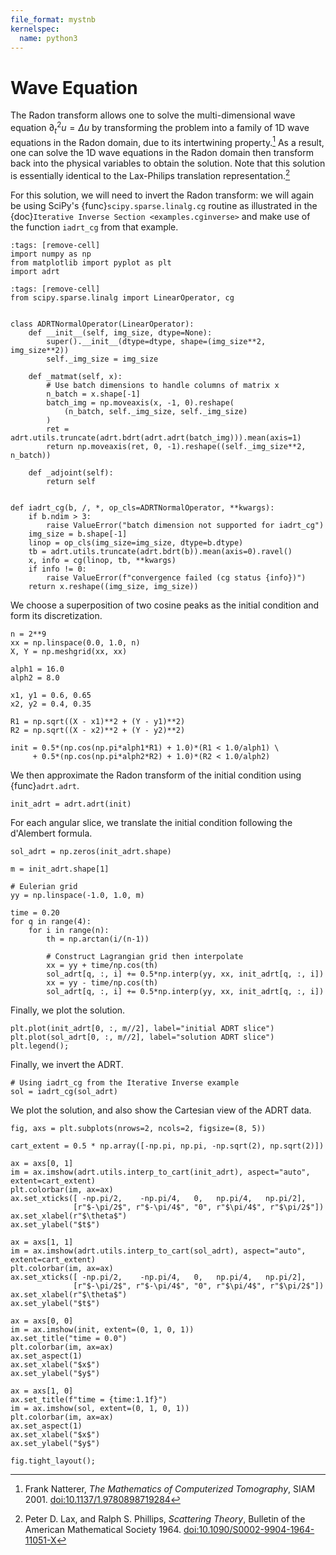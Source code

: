 ```yaml
---
file_format: mystnb
kernelspec:
  name: python3
---
```


# Wave Equation

The Radon transform allows one to solve the multi-dimensional wave equation
$\partial_t^2 u = \Delta u$ by transforming the problem into a family of
1D wave equations in the Radon domain, due to its intertwining property.[^natterer01]
As a result, one can solve the 1D wave equations in the Radon
domain then transform back into the physical variables to obtain the solution.
Note that this solution is essentially identical to the Lax-Philips translation
representation.[^lax67]

For this solution, we will need to invert the Radon transform: we will again be
using SciPy's {func}`scipy.sparse.linalg.cg` routine as illustrated in the
{doc}`Iterative Inverse Section <examples.cginverse>` and make use of the function
`iadrt_cg` from that example.

```{code-cell} ipython3
:tags: [remove-cell]
import numpy as np
from matplotlib import pyplot as plt
import adrt
```

```{code-cell} ipython3
:tags: [remove-cell]
from scipy.sparse.linalg import LinearOperator, cg


class ADRTNormalOperator(LinearOperator):
    def __init__(self, img_size, dtype=None):
        super().__init__(dtype=dtype, shape=(img_size**2, img_size**2))
        self._img_size = img_size

    def _matmat(self, x):
        # Use batch dimensions to handle columns of matrix x
        n_batch = x.shape[-1]
        batch_img = np.moveaxis(x, -1, 0).reshape(
            (n_batch, self._img_size, self._img_size)
        )
        ret = adrt.utils.truncate(adrt.bdrt(adrt.adrt(batch_img))).mean(axis=1)
        return np.moveaxis(ret, 0, -1).reshape((self._img_size**2, n_batch))

    def _adjoint(self):
        return self


def iadrt_cg(b, /, *, op_cls=ADRTNormalOperator, **kwargs):
    if b.ndim > 3:
        raise ValueError("batch dimension not supported for iadrt_cg")
    img_size = b.shape[-1]
    linop = op_cls(img_size=img_size, dtype=b.dtype)
    tb = adrt.utils.truncate(adrt.bdrt(b)).mean(axis=0).ravel()
    x, info = cg(linop, tb, **kwargs)
    if info != 0:
        raise ValueError(f"convergence failed (cg status {info})")
    return x.reshape((img_size, img_size))
```

We choose a superposition of two cosine peaks as the initial condition and form
its discretization.

```{code-cell} ipython3
n = 2**9
xx = np.linspace(0.0, 1.0, n)
X, Y = np.meshgrid(xx, xx)

alph1 = 16.0
alph2 = 8.0

x1, y1 = 0.6, 0.65
x2, y2 = 0.4, 0.35

R1 = np.sqrt((X - x1)**2 + (Y - y1)**2)
R2 = np.sqrt((X - x2)**2 + (Y - y2)**2)

init = 0.5*(np.cos(np.pi*alph1*R1) + 1.0)*(R1 < 1.0/alph1) \
     + 0.5*(np.cos(np.pi*alph2*R2) + 1.0)*(R2 < 1.0/alph2)
```

We then approximate the Radon transform of the initial condition using {func}`adrt.adrt`.

```{code-cell} ipython3
init_adrt = adrt.adrt(init)
```

For each angular slice, we translate the initial condition following the
d'Alembert formula.

```{code-cell} ipython3
sol_adrt = np.zeros(init_adrt.shape)

m = init_adrt.shape[1]

# Eulerian grid
yy = np.linspace(-1.0, 1.0, m)

time = 0.20
for q in range(4):
    for i in range(n):
        th = np.arctan(i/(n-1))

        # Construct Lagrangian grid then interpolate
        xx = yy + time/np.cos(th)
        sol_adrt[q, :, i] += 0.5*np.interp(yy, xx, init_adrt[q, :, i])
        xx = yy - time/np.cos(th)
        sol_adrt[q, :, i] += 0.5*np.interp(yy, xx, init_adrt[q, :, i])
```

Finally, we plot the solution.

```{code-cell} ipython3
plt.plot(init_adrt[0, :, m//2], label="initial ADRT slice")
plt.plot(sol_adrt[0, :, m//2], label="solution ADRT slice")
plt.legend();
```

Finally, we invert the ADRT.

```{code-cell} ipython3
# Using iadrt_cg from the Iterative Inverse example
sol = iadrt_cg(sol_adrt)
```

We plot the solution, and also show the Cartesian view of the ADRT data.

```{code-cell} ipython3
fig, axs = plt.subplots(nrows=2, ncols=2, figsize=(8, 5))

cart_extent = 0.5 * np.array([-np.pi, np.pi, -np.sqrt(2), np.sqrt(2)])

ax = axs[0, 1]
im = ax.imshow(adrt.utils.interp_to_cart(init_adrt), aspect="auto", extent=cart_extent)
plt.colorbar(im, ax=ax)
ax.set_xticks([ -np.pi/2,    -np.pi/4,   0,   np.pi/4,   np.pi/2],
              [r"$-\pi/2$", r"$-\pi/4$", "0", r"$\pi/4$", r"$\pi/2$"])
ax.set_xlabel(r"$\theta$")
ax.set_ylabel("$t$")

ax = axs[1, 1]
im = ax.imshow(adrt.utils.interp_to_cart(sol_adrt), aspect="auto", extent=cart_extent)
plt.colorbar(im, ax=ax)
ax.set_xticks([ -np.pi/2,    -np.pi/4,   0,   np.pi/4,   np.pi/2],
              [r"$-\pi/2$", r"$-\pi/4$", "0", r"$\pi/4$", r"$\pi/2$"])
ax.set_xlabel(r"$\theta$")
ax.set_ylabel("$t$")

ax = axs[0, 0]
im = ax.imshow(init, extent=(0, 1, 0, 1))
ax.set_title("time = 0.0")
plt.colorbar(im, ax=ax)
ax.set_aspect(1)
ax.set_xlabel("$x$")
ax.set_ylabel("$y$")

ax = axs[1, 0]
ax.set_title(f"time = {time:1.1f}")
im = ax.imshow(sol, extent=(0, 1, 0, 1))
plt.colorbar(im, ax=ax)
ax.set_aspect(1)
ax.set_xlabel("$x$")
ax.set_ylabel("$y$")

fig.tight_layout();
```

[^natterer01]: Frank Natterer, *The Mathematics of Computerized
    Tomography*, SIAM 2001.
    [doi:10.1137/1.9780898719284](https://doi.org/10.1137/1.9780898719284)

[^lax67]: Peter D. Lax, and Ralph S. Phillips, *Scattering Theory*,
    Bulletin of the American Mathematical Society 1964.
    [doi:10.1090/S0002-9904-1964-11051-X](https://doi.org/10.1090/S0002-9904-1964-11051-X)
